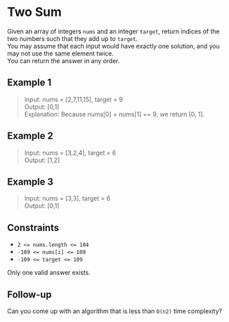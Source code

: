 # Two Sum
Given an array of integers `nums` and an integer `target`, return indices of the two numbers such that they add up to `target`.  
You may assume that each input would have exactly one solution, and you may not use the same element twice.  
You can return the answer in any order.

## Example 1
> Input: nums = [2,7,11,15], target = 9  
> Output: [0,1]  
> Explanation: Because nums[0] + nums[1] == 9, we return [0, 1].

## Example 2
> Input: nums = [3,2,4], target = 6  
> Output: [1,2]  

## Example 3
> Input: nums = [3,3], target = 6  
> Output: [0,1]

## Constraints
* `2 <= nums.length <= 104`
* `-109 <= nums[i] <= 109`
* `-109 <= target <= 109`

Only one valid answer exists.

## Follow-up
Can you come up with an algorithm that is less than `O(n2)` time complexity?

